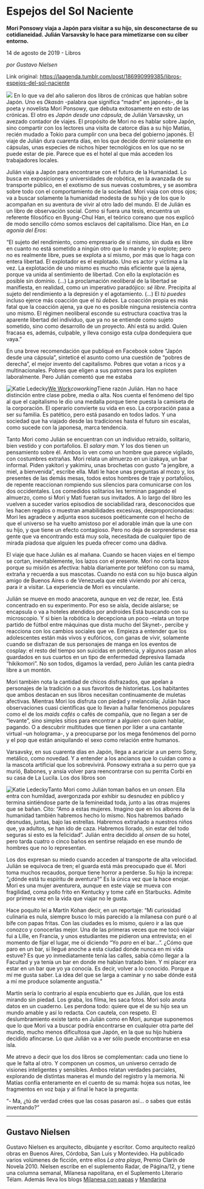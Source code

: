 # Espejos del Sol Naciente

**Mori Ponsowy viaja a Japón para visitar a su hijo, sin desconectarse de su cotidianeidad. Julián Varsavsky lo hace para mimetizarse con su ciber entorno.**

14 de agosto de 2019 - Libros

_por Gustavo Nielsen_

Link original: https://laagenda.tumblr.com/post/186990999385/libros-espejos-del-sol-naciente

![](https://64.media.tumblr.com/aae243d4b0bf43174526543f832aaa08/tumblr_pw779fAto91u3lb1ko1_1280.jpg)
En lo que va del año salieron dos libros de crónicas que hablan sobre Japón. Uno es *Okasán* -palabra que significa “madre” en japonés-, de la poeta y novelista Mori Ponsowy, que debuta exitosamente en esto de las crónicas. El otro es *Japón desde una cápsula*, de Julián Varsavsky, un avezado contador de viajes. El propósito de Mori no es hablar sobre Japón, sino compartir con los lectores una visita de catorce días a su hijo Matías, recién mudado a Tokio para cumplir con una beca del gobierno japonés. El viaje de Julián dura cuarenta días, en los que decide dormir solamente en cápsulas, unas especies de nichos híper tecnológicos en los que no se puede estar de pie. Parece que es el hotel al que más acceden los trabajadores locales.

Julián viaja a Japón para encontrarse con el futuro de la Humanidad. Lo busca en exposiciones y universidades de robótica, en la avanzada de su transporte público, en el exotismo de sus nuevas costumbres, y se asombra sobre todo con el comportamiento de la sociedad. Mori viaja con otros ojos; va a buscar solamente la humanidad modesta de su hijo y de los que lo acompañan en su aventura de vivir al otro lado del mundo. El de Julián es un libro de observación social. Como si fuera una tesis, encuentra un referente filosófico en Byung-Chul Han, el teórico coreano que nos explicó de modo sencillo cómo somos esclavos del capitalismo. Dice Han, en *La agonía del Eros*:

“El sujeto del rendimiento, como empresario de sí mismo, sin duda es libre en cuanto no está sometido a ningún otro que lo mande y lo explote; pero no es realmente libre, pues se explota a sí mismo, por más que lo haga con entera libertad. El explotador es el explotado. Uno es actor y víctima a la vez. La explotación de uno mismo es mucho más eficiente que la ajena, porque va unida al sentimiento de libertad. Con ello la explotación es posible sin dominio. (…) La proclamación neoliberal de la libertad se manifiesta, en realidad, como un imperativo paradójico: *sé libre*. Precipita al sujeto del rendimiento a la depresión y el agotamiento. (…) El *tú puedes* incluso ejerce más coacción que el *tú debes*. La coacción propia es más fatal que la coacción ajena, ya que no es posible ninguna resistencia contra uno mismo. El régimen neoliberal esconde su estructura coactiva tras la aparente libertad del individuo, que ya no se entiende como sujeto sometido, sino como desarrollo de un proyecto. Ahí está su ardid. Quien fracasa es, además, culpable, y lleva consigo esta culpa dondequiera que vaya.”

En una breve recomendación que publiqué en Facebook sobre “Japón desde una cápsula”, sinteticé el asunto como una cuestión de “pobres de derecha”, el mejor invento del capitalismo. Pobres que votan a ricos y a multinacionales. Pobres que eligen a sus patrones para los exploten laboralmente. Pero Julián comentó que me estaba 

![Katie Ledecky](https://64.media.tumblr.com/556f9a34b8d5c2fb6ae04df8f22dcfb4/ce8212786e32d0e7-61/s400x600/f7cab78c1e3a16f7cff1549b2302b5f63a729d28.jpg)[We Work](http://revistaanfibia.com/cronica/we-work-la-fiesta-del-trabajo/?fbclid=IwAR1O2Mtv6ID7sTf20JDCq7R6WptfcTbQyVqQPSpcLIHzHBxjsxiPG_kdS0o)*coworking*Tiene razón Julián. Han no hace distinción entre clase pobre, media o alta. Nos cuenta el fenómeno del tipo al que el capitalismo le dio una medalla porque tiene puesta la camiseta de la corporación. El operario convierte su vida en eso. La corporación pasa a ser su familia. Es patético, pero está pasando en todos lados. Y una sociedad que ha viajado desde las tradiciones hasta el futuro sin escalas, como sucede con la japonesa, marca tendencia.

Tanto Mori como Julián se encuentran con un individuo retraído, solitario, bien vestido y con portafolios. El *salary man*. Y los dos tienen un pensamiento sobre él. Ambos lo ven como un hombre que parece vigilado, con costumbres extrañas. Mori relata un almuerzo en un izakaya, un bar informal. Piden yakitori y yakimiru, unas brochetas con gusto “a jengibre, a miel, a bienvenida”, escribe ella. Mati le hace unas preguntas al mozo y, los presentes de las demás mesas, todos estos hombres de traje y portafolios, de repente reaccionan rompiendo sus silencios para comunicarse con los dos occidentales. Los comedidos solitarios les terminan pagando el almuerzo, como si Mori y Mati fueran sus invitados. A lo largo del libro les vuelven a suceder varios episodios de sociabilidad rara, desconocidos que les hacen regalos o muestran amabilidades excesivas, desproporcionadas: Mori les agradece y adjunta esos sucesos poéticamente con el hecho de que el universo se ha vuelto amistoso por el adorable imán que la une con su hijo, y que tiene un efecto contagioso. Pero no deja de sorprenderse: esa gente que va encontrando está muy sola, necesitada de cualquier tipo de mirada piadosa que alguien les pueda ofrecer como una dádiva. 

El viaje que hace Julián es al mañana. Cuando se hacen viajes en el tiempo se cortan, inevitablemente, los lazos con el presente. Mori no corta lazos porque su misión es afectiva: habla diariamente por teléfono con su mamá, extraña y recuerda a sus mascotas. Cuando no está con su hijo busca algún amigo de Buenos Aires o de Venezuela que esté viviendo por ahí cerca, para ir a visitar. La experiencia de Mori es vinculante.

Julián se mueve en modo anacoreta, aunque en vez de rezar, lee. Está concentrado en su experimento. Por eso se aísla, decide aislarse; se encapsula o va a hoteles atendidos por androides Está buscando con su microscopio. Y si bien la robótica lo decepciona un poco –relata un torpe partido de fútbol entre máquinas que dista mucho del Skynet-, percibe y reacciona con los cambios sociales que ve. Empieza a entender que los adolescentes están más vivos y eufóricos, con ganas de vivir, solamente cuando se disfrazan de sus personajes de manga en los eventos de cosplay: el resto del tiempo son suicidas en potencia, y algunos pasan años guardados en sus cuartos en un tipo de enfermedad depresiva llamada “hikikomori”. No son todos, digamos la verdad, pero Julián les canta piedra libre a un montón.

Mori también nota la cantidad de chicos disfrazados, que apelan a personajes de la tradición o a sus favoritos de historietas. Los habitantes que ambos destacan en sus libros necesitan continuamente de muletas afectivas. Mientras Mori los disfruta con piedad y melancolía; Julián hace observaciones cuasi científicas que lo llevan a hallar fenómenos populares como el de los *maids cafés* o cafés de compañía, que no llegan a ser de “levante”, sino simples sitios para encontrar a alguien con quien hablar, pagando. O a descubrir multitudes que tienen por líder a una cantante virtual –un holograma-, y a preocuparse por los mega fenómenos del porno y el pop que están aniquilando el sexo como relación entre humanos.

Varsavsky, en sus cuarenta días en Japón, llega a acariciar a un perro Sony, metálico, como novedad. Y a entender a los ancianos que lo cuidan como a la mascota artificial que los sobrevivirá. Ponsowy extraña a su perro que ya murió, Babones, y ansía volver para reencontrarse con su perrita Corbi en su casa de La Lucila. Los dos libros son 

![Katie Ledecky](https://64.media.tumblr.com/5ca0aeb3850c38c415080c198c9cc2c2/ce8212786e32d0e7-93/s400x600/db6d922721b9c2790bbdbbaf33e86aeb8a460dd1.jpg)Tanto Mori como Julián toman baños en un *onsen*. Ella entra con humildad, avergonzada por exhibir su desnudez en público y termina sintiéndose parte de la femineidad toda, junto a las otras mujeres que se bañan. Cito: “Amo a estas mujeres. Imagino que en los albores de la humanidad también habremos hecho lo mismo. Nos habremos bañado desnudas, juntas, bajo las estrellas. Habremos extrañado a nuestros niños que, ya adultos, se han ido de caza. Habremos llorado, sin estar del todo seguras si esto es la felicidad”. Julián entra decidido al *onsen* de su hotel, pero tarda cuatro o cinco baños en sentirse relajado en ese mundo de hombres que no lo representan.

Los dos expresan su miedo cuando acceden al transporte de alta velocidad. Julián se equivoca de tren; el guarda está más preocupado que él. Mori toma muchos recaudos, porque tiene horror a perderse. Su hijo la increpa: “¿dónde está tu espíritu de aventura?” Es la única vez que la hace enojar. Mori es una mujer aventurera, aunque en este viaje se mueva con fragilidad, coma pollo frito en Kentucky y tome café en Starbucks. Admite por primera vez en la vida que viajar no le gusta.

Hace poquito leí a Martín Kohan decir, en un reportaje: “Mi curiosidad culinaria es nula, siempre busco lo más parecido a la milanesa con puré o al bife con papas fritas. Con las ciudades es lo mismo, quiero ir a las que conozco y conocerlas mejor. Una de las primeras veces que me tocó viajar fui a Lille, en Francia, y unos estudiantes me pidieron una entrevista; en el momento de fijar el lugar, me oí diciendo “Yo *paro* en el bar…”. ¿Cómo que paro en un bar, si llegué anoche a esta ciudad donde nunca en mi vida estuve? Es que yo inmediatamente tenía las calles, sabía cómo llegar a la Facultad y ya tenía un bar en donde me habían tratado bien. Y mi placer era estar en un bar que yo ya conocía. Es decir, volver a lo conocido. Porque a mí me gusta saber. La idea del que se larga a caminar y no sabe dónde está a mí me produce solamente angustia.”

Martín sería lo contrario al espía encubierto que es Julián, que los está mirando sin piedad. Los graba, los filma, les saca fotos. Mori solo anota datos en un cuaderno. Les perdona todo: quiere que el de su hijo sea un mundo amable y así lo redacta. Con cautela, con respeto. El deslumbramiento existe tanto en Julián como en Mori, aunque suponemos que lo que Mori va a buscar podría encontrarse en cualquier otra parte del mundo, mucho menos dificultosa que Japón, en la que su hijo hubiera decidido afincarse. Lo que Julián va a ver sólo puede encontrarse en esa isla.

Me atrevo a decir que los dos libros se complementan: cada uno tiene lo que le falta al otro. Y componen un cosmos, un universo cerrado de visiones inteligentes y sensibles. Ambos relatan verdades parciales, explorando de distintas maneras el mundo del registro y la memoria. Ni Matías confía enteramente en el cuento de su mamá: hojea sus notas, lee fragmentos en voz baja y al final le hace la pregunta:

“- Ma, ¿tú de verdad crées que las cosas pasaron así… o sabes que estás inventando?”

  




---

 Gustavo Nielsen
----------------

 Gustavo Nielsen es arquitecto, dibujante y escritor. Como arquitecto realizó obras en Buenos Aires, Córdoba, San Luis y Montevideo. Ha publicado varios volúmenes de ficción, entre ellos *La otra playa*, Premio Clarín de Novela 2010. Nielsen escribe en el suplemento Radar, de Página/12, y tiene una columna semanal, Milanesa napolitana, en el Suplemento Literario Télam. Además lleva los blogs [Milanesa con papas](http://milanesaconpapas.blogspot.com.ar/) y [Mandarina](http://mandarinasdulces.blogspot.com.ar/)

